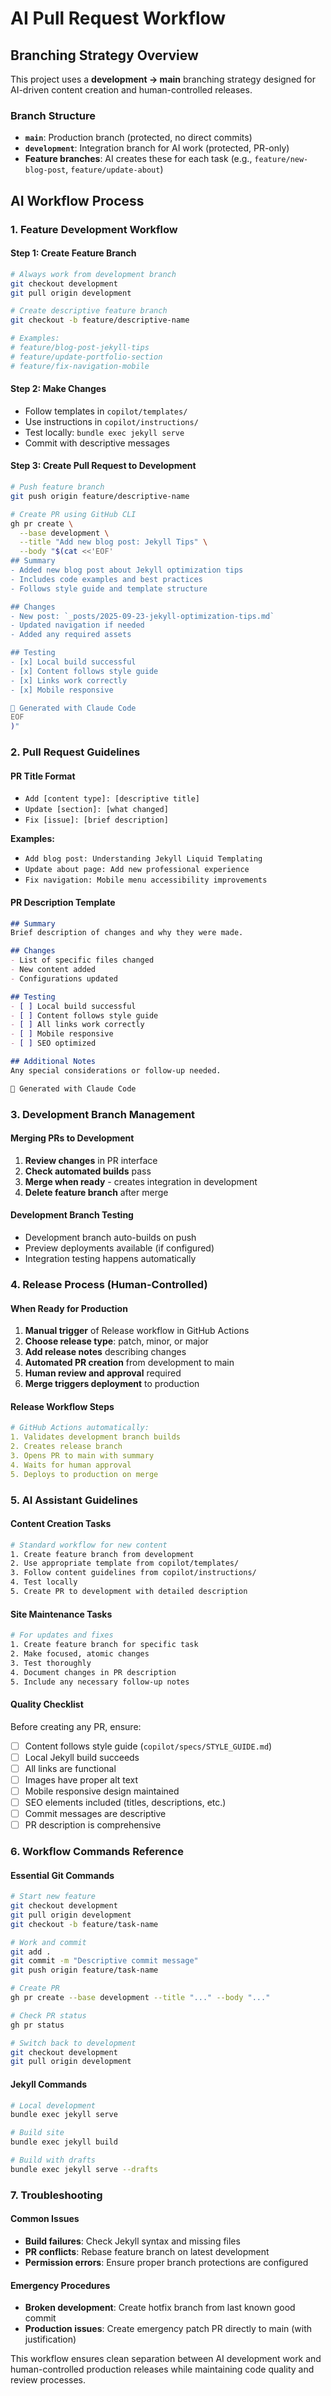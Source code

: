 # AI Pull Request Workflow

## Branching Strategy Overview

This project uses a **development → main** branching strategy designed for AI-driven content creation and human-controlled releases.

### Branch Structure
- **`main`**: Production branch (protected, no direct commits)
- **`development`**: Integration branch for AI work (protected, PR-only)
- **Feature branches**: AI creates these for each task (e.g., `feature/new-blog-post`, `feature/update-about`)

## AI Workflow Process

### 1. Feature Development Workflow

#### Step 1: Create Feature Branch
```bash
# Always work from development branch
git checkout development
git pull origin development

# Create descriptive feature branch
git checkout -b feature/descriptive-name

# Examples:
# feature/blog-post-jekyll-tips
# feature/update-portfolio-section
# feature/fix-navigation-mobile
```

#### Step 2: Make Changes
- Follow templates in `copilot/templates/`
- Use instructions in `copilot/instructions/`
- Test locally: `bundle exec jekyll serve`
- Commit with descriptive messages

#### Step 3: Create Pull Request to Development
```bash
# Push feature branch
git push origin feature/descriptive-name

# Create PR using GitHub CLI
gh pr create \
  --base development \
  --title "Add new blog post: Jekyll Tips" \
  --body "$(cat <<'EOF'
## Summary
- Added new blog post about Jekyll optimization tips
- Includes code examples and best practices
- Follows style guide and template structure

## Changes
- New post: `_posts/2025-09-23-jekyll-optimization-tips.md`
- Updated navigation if needed
- Added any required assets

## Testing
- [x] Local build successful
- [x] Content follows style guide
- [x] Links work correctly
- [x] Mobile responsive

🤖 Generated with Claude Code
EOF
)"
```

### 2. Pull Request Guidelines

#### PR Title Format
- `Add [content type]: [descriptive title]`
- `Update [section]: [what changed]`
- `Fix [issue]: [brief description]`

**Examples:**
- `Add blog post: Understanding Jekyll Liquid Templating`
- `Update about page: Add new professional experience`
- `Fix navigation: Mobile menu accessibility improvements`

#### PR Description Template
```markdown
## Summary
Brief description of changes and why they were made.

## Changes
- List of specific files changed
- New content added
- Configurations updated

## Testing
- [ ] Local build successful
- [ ] Content follows style guide
- [ ] All links work correctly
- [ ] Mobile responsive
- [ ] SEO optimized

## Additional Notes
Any special considerations or follow-up needed.

🤖 Generated with Claude Code
```

### 3. Development Branch Management

#### Merging PRs to Development
1. **Review changes** in PR interface
2. **Check automated builds** pass
3. **Merge when ready** - creates integration in development
4. **Delete feature branch** after merge

#### Development Branch Testing
- Development branch auto-builds on push
- Preview deployments available (if configured)
- Integration testing happens automatically

### 4. Release Process (Human-Controlled)

#### When Ready for Production
1. **Manual trigger** of Release workflow in GitHub Actions
2. **Choose release type**: patch, minor, or major
3. **Add release notes** describing changes
4. **Automated PR creation** from development to main
5. **Human review and approval** required
6. **Merge triggers deployment** to production

#### Release Workflow Steps
```yaml
# GitHub Actions automatically:
1. Validates development branch builds
2. Creates release branch
3. Opens PR to main with summary
4. Waits for human approval
5. Deploys to production on merge
```

### 5. AI Assistant Guidelines

#### Content Creation Tasks
```bash
# Standard workflow for new content
1. Create feature branch from development
2. Use appropriate template from copilot/templates/
3. Follow content guidelines from copilot/instructions/
4. Test locally
5. Create PR to development with detailed description
```

#### Site Maintenance Tasks
```bash
# For updates and fixes
1. Create feature branch for specific task
2. Make focused, atomic changes
3. Test thoroughly
4. Document changes in PR description
5. Include any necessary follow-up notes
```

#### Quality Checklist
Before creating any PR, ensure:
- [ ] Content follows style guide (`copilot/specs/STYLE_GUIDE.md`)
- [ ] Local Jekyll build succeeds
- [ ] All links are functional
- [ ] Images have proper alt text
- [ ] Mobile responsive design maintained
- [ ] SEO elements included (titles, descriptions, etc.)
- [ ] Commit messages are descriptive
- [ ] PR description is comprehensive

### 6. Workflow Commands Reference

#### Essential Git Commands
```bash
# Start new feature
git checkout development
git pull origin development
git checkout -b feature/task-name

# Work and commit
git add .
git commit -m "Descriptive commit message"
git push origin feature/task-name

# Create PR
gh pr create --base development --title "..." --body "..."

# Check PR status
gh pr status

# Switch back to development
git checkout development
git pull origin development
```

#### Jekyll Commands
```bash
# Local development
bundle exec jekyll serve

# Build site
bundle exec jekyll build

# Build with drafts
bundle exec jekyll serve --drafts
```

### 7. Troubleshooting

#### Common Issues
- **Build failures**: Check Jekyll syntax and missing files
- **PR conflicts**: Rebase feature branch on latest development
- **Permission errors**: Ensure proper branch protections are configured

#### Emergency Procedures
- **Broken development**: Create hotfix branch from last known good commit
- **Production issues**: Create emergency patch PR directly to main (with justification)

This workflow ensures clean separation between AI development work and human-controlled production releases while maintaining code quality and review processes.